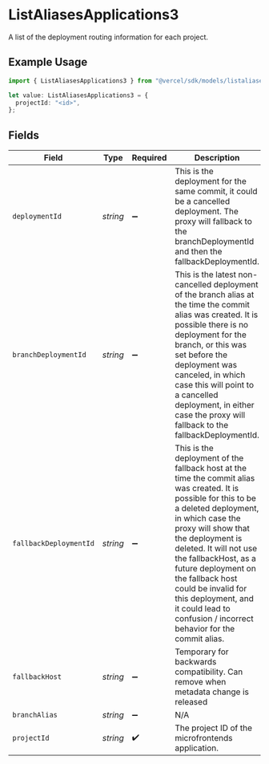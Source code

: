 # ListAliasesApplications3

A list of the deployment routing information for each project.

## Example Usage

```typescript
import { ListAliasesApplications3 } from "@vercel/sdk/models/listaliasesop.js";

let value: ListAliasesApplications3 = {
  projectId: "<id>",
};
```

## Fields

| Field                                                                                                                                                                                                                                                                                                                                                                                                     | Type                                                                                                                                                                                                                                                                                                                                                                                                      | Required                                                                                                                                                                                                                                                                                                                                                                                                  | Description                                                                                                                                                                                                                                                                                                                                                                                               |
| --------------------------------------------------------------------------------------------------------------------------------------------------------------------------------------------------------------------------------------------------------------------------------------------------------------------------------------------------------------------------------------------------------- | --------------------------------------------------------------------------------------------------------------------------------------------------------------------------------------------------------------------------------------------------------------------------------------------------------------------------------------------------------------------------------------------------------- | --------------------------------------------------------------------------------------------------------------------------------------------------------------------------------------------------------------------------------------------------------------------------------------------------------------------------------------------------------------------------------------------------------- | --------------------------------------------------------------------------------------------------------------------------------------------------------------------------------------------------------------------------------------------------------------------------------------------------------------------------------------------------------------------------------------------------------- |
| `deploymentId`                                                                                                                                                                                                                                                                                                                                                                                            | *string*                                                                                                                                                                                                                                                                                                                                                                                                  | :heavy_minus_sign:                                                                                                                                                                                                                                                                                                                                                                                        | This is the deployment for the same commit, it could be a cancelled deployment. The proxy will fallback to the branchDeploymentId and then the fallbackDeploymentId.                                                                                                                                                                                                                                      |
| `branchDeploymentId`                                                                                                                                                                                                                                                                                                                                                                                      | *string*                                                                                                                                                                                                                                                                                                                                                                                                  | :heavy_minus_sign:                                                                                                                                                                                                                                                                                                                                                                                        | This is the latest non-cancelled deployment of the branch alias at the time the commit alias was created. It is possible there is no deployment for the branch, or this was set before the deployment was canceled, in which case this will point to a cancelled deployment, in either case the proxy will fallback to the fallbackDeploymentId.                                                          |
| `fallbackDeploymentId`                                                                                                                                                                                                                                                                                                                                                                                    | *string*                                                                                                                                                                                                                                                                                                                                                                                                  | :heavy_minus_sign:                                                                                                                                                                                                                                                                                                                                                                                        | This is the deployment of the fallback host at the time the commit alias was created. It is possible for this to be a deleted deployment, in which case the proxy will show that the deployment is deleted. It will not use the fallbackHost, as a future deployment on the fallback host could be invalid for this deployment, and it could lead to confusion / incorrect behavior for the commit alias. |
| `fallbackHost`                                                                                                                                                                                                                                                                                                                                                                                            | *string*                                                                                                                                                                                                                                                                                                                                                                                                  | :heavy_minus_sign:                                                                                                                                                                                                                                                                                                                                                                                        | Temporary for backwards compatibility. Can remove when metadata change is released                                                                                                                                                                                                                                                                                                                        |
| `branchAlias`                                                                                                                                                                                                                                                                                                                                                                                             | *string*                                                                                                                                                                                                                                                                                                                                                                                                  | :heavy_minus_sign:                                                                                                                                                                                                                                                                                                                                                                                        | N/A                                                                                                                                                                                                                                                                                                                                                                                                       |
| `projectId`                                                                                                                                                                                                                                                                                                                                                                                               | *string*                                                                                                                                                                                                                                                                                                                                                                                                  | :heavy_check_mark:                                                                                                                                                                                                                                                                                                                                                                                        | The project ID of the microfrontends application.                                                                                                                                                                                                                                                                                                                                                         |